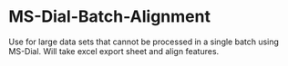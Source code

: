 # MS-Dial-Batch-Alignment
Use for large data sets that cannot be processed in a single batch using MS-Dial.  Will take excel export sheet and align features.
